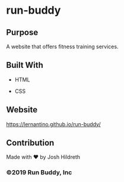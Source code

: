 # run-buddy

## Purpose

A website that offers fitness training services.


## Built With

* HTML

* CSS

## Website

https://lernantino.github.io/run-buddy/


## Contribution

Made with ❤️ by Josh Hildreth


### ©️2019 Run Buddy, Inc 
